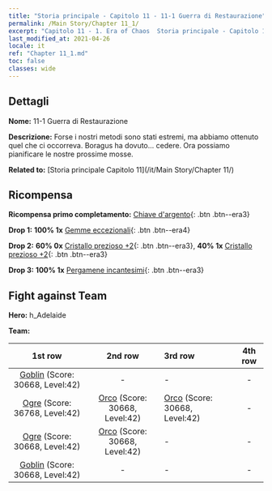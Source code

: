 ```yaml
---
title: "Storia principale - Capitolo 11 - 11-1 Guerra di Restaurazione"
permalink: /Main Story/Chapter 11_1/
excerpt: "Capitolo 11 - 1. Era of Chaos  Storia principale - Capitolo 11_1. 11-1 Guerra di Restaurazione"
last_modified_at: 2021-04-26
locale: it
ref: "Chapter 11_1.md"
toc: false
classes: wide
---
```


## Dettagli

 **Nome:** 11-1 Guerra di Restaurazione

 **Descrizione:** Forse i nostri metodi sono stati estremi, ma abbiamo ottenuto quel che ci occorreva. Boragus ha dovuto... cedere. Ora possiamo pianificare le nostre prossime mosse.

 **Related to:** [Storia principale Capitolo 11](/it/Main Story/Chapter 11/)

## Ricompensa

 **Ricompensa primo completamento:** [Chiave d'argento](/ItemsIT/con_693/){: .btn .btn--era3}

 **Drop 1:** **100% 1x** [Gemme eccezionali](/ItemsIT/mat_37/){: .btn .btn--era4}

 **Drop 2:** **60% 0x** [Cristallo prezioso +2](/ItemsIT/mat_31/){: .btn .btn--era3}, **40% 1x** [Cristallo prezioso +2](/ItemsIT/mat_31/){: .btn .btn--era3}

 **Drop 3:** **100% 1x** [Pergamene incantesimi](/ItemsIT/con_694/){: .btn .btn--era3}


## Fight against Team
 **Hero:** h_Adelaide

 **Team:**


  | 1st row | 2nd row | 3rd row | 4th row |
  |:----:|:----:|:----|:----:|
  | [Goblin](/it/units/Goblin/) (Score: 30668, Level:42)  | - | - | - |
  | [Ogre](/it/units/Ogre/) (Score: 36768, Level:42)  | [Orco](/it/units/Orc/) (Score: 30668, Level:42)  | [Orco](/it/units/Orc/) (Score: 30668, Level:42)  | - |
  | [Ogre](/it/units/Ogre/) (Score: 30668, Level:42)  | [Orco](/it/units/Orc/) (Score: 30668, Level:42)  | - | - |
  | [Goblin](/it/units/Goblin/) (Score: 30668, Level:42)  | - | - | - |


